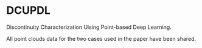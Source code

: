 # DCUPDL
Discontinuity Characterization Uising Point-based Deep Learning.

All point clouds data for the two cases used in the paper have been shared.
